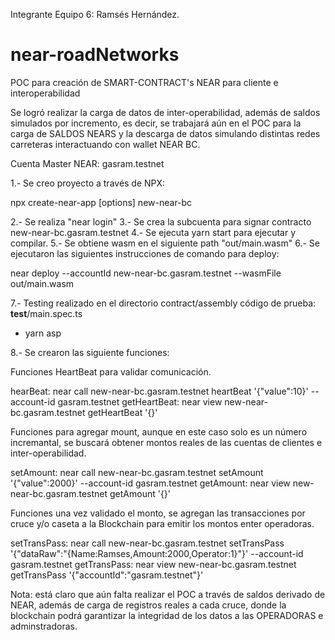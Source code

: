 Integrante Equipo 6: Ramsés Hernández.

# near-roadNetworks
POC para creación de SMART-CONTRACT's NEAR  para cliente e interoperabilidad

Se logró realizar la carga de datos de inter-operabilidad, además de saldos simulados por incremento, es decir, se trabajará aún en el POC para la carga de SALDOS NEARS y la descarga de datos simulando distintas redes carreteras interactuando con wallet NEAR BC.

Cuenta Master NEAR: gasram.testnet

1.- Se creo proyecto a través de NPX:

npx create-near-app [options] new-near-bc

2.- Se realiza "near login"
3.- Se crea la subcuenta para signar contracto new-near-bc.gasram.testnet
4.- Se ejecuta yarn start para ejecutar y compilar.
5.- Se obtiene wasm en el siguiente path "out/main.wasm"
6.- Se ejecutaron las siguientes instrucciones de comando para deploy:

near deploy --accountId new-near-bc.gasram.testnet --wasmFile out/main.wasm

7.- Testing realizado en el directorio contract/assembly código de prueba: __test__/main.spec.ts

  - yarn asp

8.- Se crearon las siguiente funciones:

Funciones HeartBeat para validar comunicación.

hearBeat: near call new-near-bc.gasram.testnet heartBeat '{"value":10}' --account-id gasram.testnet
getHeartBeat: near view new-near-bc.gasram.testnet getHeartBeat '{}'

Funciones para agregar mount, aunque en este caso solo es un número incremantal, se buscará obtener montos reales de las cuentas de clientes e inter-operabilidad.

setAmount: near call new-near-bc.gasram.testnet setAmount '{"value":2000}' --account-id gasram.testnet
getAmount: near view new-near-bc.gasram.testnet getAmount '{}'

Funciones una vez validado el monto, se agregan las transacciones por cruce y/o caseta a la Blockchain para emitir los montos enter operadoras.

setTransPass: near call new-near-bc.gasram.testnet setTransPass '{"dataRaw":"{Name:Ramses,Amount:2000,Operator:1}"}' --account-id gasram.testnet
getTransPass: near view new-near-bc.gasram.testnet getTransPass '{"accountId":"gasram.testnet"}'


Nota: está claro que aún falta realizar el POC a través de saldos derivado de NEAR, además de carga de registros reales a cada cruce, donde la blockchain podrá garantizar la integridad de los datos a las OPERADORAS e adminstradoras.
